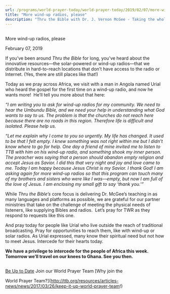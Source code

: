 ```yaml
---
url: /programs/world-prayer-today/world-prayer-today/2019/02/07/more-wind-up-radios-please
title: "More wind-up radios, please"
description: "Thru the Bible with Dr. J. Vernon McGee - Taking the whole Word to the whole world"
---
```







## 
 More wind-up radios, please


February 07, 2019




If you’ve been around *Thru the Bible* for long, you’ve heard about the innovative resources—the solar-powered or wind-up radios—that we distribute in hard-to-reach locations that don’t have access to the radio or Internet. (Yes, there are still places like that!)


Today as we pray across Africa, we visit with a man in Angola named Urial who heard the gospel for the first time on a wind-up radio, and now he wants more!  He’ll tell you more about that here: 


*“I am writing you to ask for wind-up radios for my community. We need to hear the Umbundu Bible, and we need your help in understanding what God wants to say to us. The problem is that the churches do not reach here because there are no roads in this region. Therefore life is difficult and isolated. Please help us.*


*“Let me explain why I come to you so urgently. My life has changed. It used to be that I felt empty. I knew something was not right within me but I didn’t know where to go for help. One day a friend of mine invited me to listen to TTB with him on his wind-up radio, and something shook my inner person. The preacher was saying that a person should abandon empty religion and accept Jesus as Savior. I did this that very night and joy and love came to me. Today I am happy because Jesus Christ is my Savior. I thank God! I am asking again for more wind-up radios so that this program can touch many of my brothers and sisters who were like I was—empty, but now I am full of the love of Jesus. I am enclosing my small gift to say ‘thank you.’”*


While *Thru the Bible’s* core focus is delivering Dr. McGee’s teaching in as many languages and platforms as possible, we are grateful for our partner ministries that take on the challenge of meeting the physical needs of listeners, like supplying Bibles and radios.  Let’s pray for TWR as they respond to requests like this one.


And pray today for people like Urial who live outside the reach of traditional broadcasting. Pray for opportunities to reach them, like with wind-up or solar radios. As Urial expressed, many know their spiritual need but not how to meet Jesus. Intercede for their hearts today. 


**We have a privilege to intercede for the people of Africa this week. Tomorrow we’ll travel on our knees to Ghana. See you then.** 







## 




[Be Up to Date](http://feeds.feedburner.com/WorldPrayerToday "World Prayer Today RSS Feed")
Join our World Prayer Team
[Why join the  

World Prayer Team?](http://ttb.org/resources/articles-news/news/2017/03/26/keep-it-up-world-prayer-team!)




